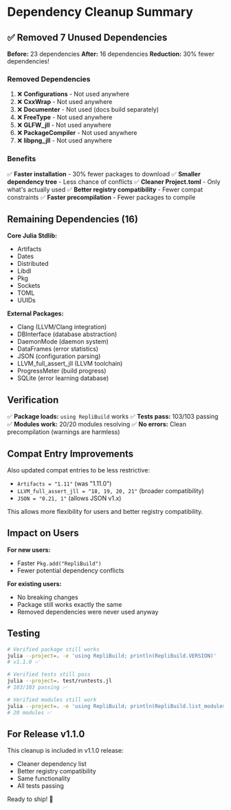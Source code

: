 # Dependency Cleanup Summary

## ✅ Removed 7 Unused Dependencies

**Before:** 23 dependencies
**After:** 16 dependencies
**Reduction:** 30% fewer dependencies!

### Removed Dependencies

1. ❌ **Configurations** - Not used anywhere
2. ❌ **CxxWrap** - Not used anywhere
3. ❌ **Documenter** - Not used (docs build separately)
4. ❌ **FreeType** - Not used anywhere
5. ❌ **GLFW_jll** - Not used anywhere
6. ❌ **PackageCompiler** - Not used anywhere
7. ❌ **libpng_jll** - Not used anywhere

### Benefits

✅ **Faster installation** - 30% fewer packages to download
✅ **Smaller dependency tree** - Less chance of conflicts
✅ **Cleaner Project.toml** - Only what's actually used
✅ **Better registry compatibility** - Fewer compat constraints
✅ **Faster precompilation** - Fewer packages to compile

## Remaining Dependencies (16)

**Core Julia Stdlib:**
- Artifacts
- Dates
- Distributed
- Libdl
- Pkg
- Sockets
- TOML
- UUIDs

**External Packages:**
- Clang (LLVM/Clang integration)
- DBInterface (database abstraction)
- DaemonMode (daemon system)
- DataFrames (error statistics)
- JSON (configuration parsing)
- LLVM_full_assert_jll (LLVM toolchain)
- ProgressMeter (build progress)
- SQLite (error learning database)

## Verification

✅ **Package loads:** `using RepliBuild` works
✅ **Tests pass:** 103/103 passing
✅ **Modules work:** 20/20 modules resolving
✅ **No errors:** Clean precompilation (warnings are harmless)

## Compat Entry Improvements

Also updated compat entries to be less restrictive:
- `Artifacts = "1.11"` (was "1.11.0")
- `LLVM_full_assert_jll = "18, 19, 20, 21"` (broader compatibility)
- `JSON = "0.21, 1"` (allows JSON v1.x)

This allows more flexibility for users and better registry compatibility.

## Impact on Users

**For new users:**
- Faster `Pkg.add("RepliBuild")`
- Fewer potential dependency conflicts

**For existing users:**
- No breaking changes
- Package still works exactly the same
- Removed dependencies were never used anyway

## Testing

```bash
# Verified package still works
julia --project=. -e 'using RepliBuild; println(RepliBuild.VERSION)'
# v1.1.0 ✅

# Verified tests still pass
julia --project=. test/runtests.jl
# 103/103 passing ✅

# Verified modules still work
julia --project=. -e 'using RepliBuild; println(RepliBuild.list_modules())'
# 20 modules ✅
```

## For Release v1.1.0

This cleanup is included in v1.1.0 release:
- Cleaner dependency list
- Better registry compatibility
- Same functionality
- All tests passing

Ready to ship! 🚀
